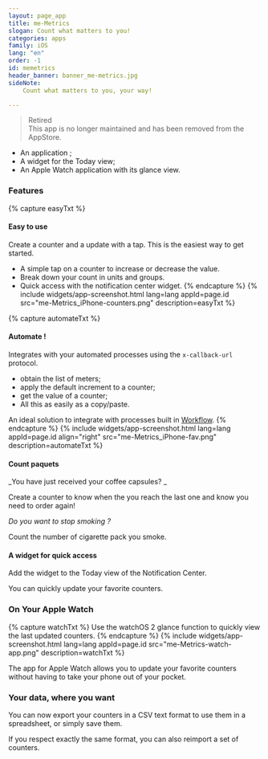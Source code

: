 ```yaml
---
layout: page_app
title: me-Metrics
slogan: Count what matters to you!
categories: apps
family: iOS
lang: "en"
order: -1
id: memetrics
header_banner: banner_me-metrics.jpg
sideNote:
    Count what matters to you, your way!

---
```


> <span class="badge rounded-pill px-4 py-2 text-light bg-dark">Retired</span><br/>
> This app is no longer maintained and has been removed from  the AppStore.

- An application ;
- A widget for the Today view;
- An Apple Watch application with its glance view.

### Features

{% capture easyTxt %}
#### Easy to use

Create a counter and a update with a tap.
This is the easiest way to get started.

- A simple tap on a counter to increase or decrease the value.
- Break down your count in units and groups.
- Quick access with the notification center widget.
{% endcapture %}
{% include widgets/app-screenshot.html 
        lang=lang appId=page.id src="me-Metrics_iPhone-counters.png"
        description=easyTxt %}


{% capture automateTxt %}
#### Automate !

Integrates with your automated processes using the `x-callback-url` protocol.

- obtain the list of meters;
- apply the default increment to a counter;
- get the value of a counter;
- All this as easily as a copy/paste.

An ideal solution to integrate with processes built in 
[Workflow](https://workflow.is/).
{% endcapture %}
{% include widgets/app-screenshot.html 
        lang=lang appId=page.id align="right"
        src="me-Metrics_iPhone-fav.png"
        description=automateTxt %}


#### Count paquets

_You have just received your coffee capsules? _

Create a counter to know when the you reach the last one 
and know you need to order again!

_Do you want to stop smoking ?_

Count the number of cigarette pack you smoke.

#### A widget for quick access

Add the widget to the Today view of the Notification Center.

You can quickly update your favorite counters.

### On Your Apple Watch

{% capture watchTxt %}
Use the watchOS 2 glance function to quickly view the 
last updated counters.
{% endcapture %}
{% include widgets/app-screenshot.html 
        lang=lang appId=page.id src="me-Metrics-watch-app.png"
        description=watchTxt %}

The app for Apple Watch allows you to update your favorite counters 
without having to take your phone out of your pocket.

### Your data, where you want

You can now export your counters in a CSV text format to use 
them in a spreadsheet, or simply save them.


If you respect exactly the same format, you can also reimport a set of counters.

